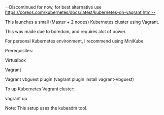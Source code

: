--Discontinued for now, for best alternative use https://coreos.com/kubernetes/docs/latest/kubernetes-on-vagrant.html--

This launches a small (Master + 2 nodes) Kubernetes cluster using Vagrant.

This was made due to boredom, and requires alot of power.

For personal Kubernetes environment, I recommend using MiniKube.

Prerequisites:

Virtualbox

Vagrant

Vagrant vbguest plugin (vagrant plugin install vagrant-vbguest)

To up Kubernetes Vagrant cluster:

vagrant up

Note: This setup uses the kubeadm tool.
